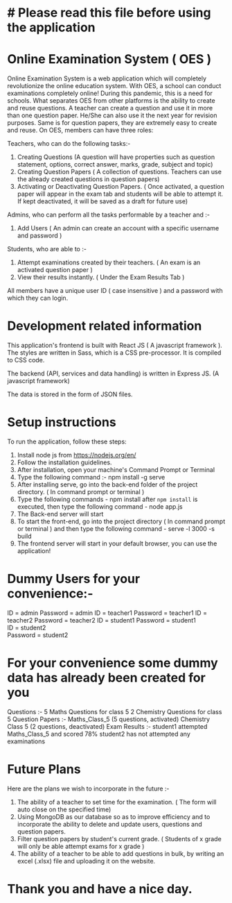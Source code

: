 # # Please read this file before using the application

# Online Examination System ( OES )

Online Examination System is a web application which will completely revolutionize the online education system. With OES, a school can conduct examinations completely online! During this pandemic, this is a need for schools. What separates OES from other platforms is the ability to create and reuse questions. A teacher can create a question and use it in more than one question paper. He/She can also use it the next year for revision purposes. Same is for question papers, they are extremely easy to create and reuse. On OES, members can have three roles:

Teachers, who can do the following tasks:-

1. Creating Questions (A question will have properties such as question statement, options, correct answer, marks, grade, subject and topic)
2. Creating Question Papers ( A collection of questions. Teachers can use the already created questions in question papers)
3. Activating or Deactivating Question Papers. ( Once activated, a question paper will appear in the exam tab and students will be able to attempt it. If kept deactivated, it will be saved as a draft for future use)

Admins, who can perform all the tasks performable by a teacher and :-

1. Add Users ( An admin can create an account with a specific username and password )

Students, who are able to :-

1. Attempt examinations created by their teachers. ( An exam is an activated question paper )
2. View their results instantly. ( Under the Exam Results Tab )

All members have a unique user ID ( case insensitive ) and a password with which they can login.

# Development related information

This application's frontend is built with React JS ( A javascript framework ). The styles are written in Sass, which is a CSS pre-processor. It is compiled to CSS code.

The backend (API, services and data handling) is written in Express JS. (A javascript framework)

The data is stored in the form of JSON files.

# Setup instructions

To run the application, follow these steps:

1. Install node js from https://nodejs.org/en/
2. Follow the installation guidelines.
3. After installation, open your machine's Command Prompt or Terminal
4. Type the following command :-
   npm install -g serve
5. After installing serve, go into the back-end folder of the project directory. ( In command prompt or terminal )
6. Type the following commands -
   npm install
   after `npm install` is executed, then type the following command -
   node app.js
7. The Back-end server will start
8. To start the front-end, go into the project directory ( In command prompt or terminal ) and then type the following command -
   serve -l 3000 -s build
9. The frontend server will start in your default browser, you can use the application!

# Dummy Users for your convenience:-

ID = admin
Password = admin
ID = teacher1
Password = teacher1
ID = teacher2
Password = teacher2
ID = student1
Password = student1  
ID = student2  
Password = student2

# For your convenience some dummy data has already been created for you

Questions :-
5 Maths Questions for class 5
2 Chemistry Questions for class 5
Question Papers :-
Maths_Class_5 (5 questions, activated)
Chemistry Class 5 (2 questions, deactivated)
Exam Results :-
student1 attempted Maths_Class_5 and scored 78%
student2 has not attempted any examinations

# Future Plans

Here are the plans we wish to incorporate in the future :-

1. The ability of a teacher to set time for the examination. ( The form will auto close on the specified time)
2. Using MongoDB as our database so as to improve efficiency and to incorporate the ability to delete and update users, questions and question papers.
3. Filter question papers by student's current grade. ( Students of x grade will only be able attempt exams for x grade )
4. The ability of a teacher to be able to add questions in bulk, by writing an excel (.xlsx) file and uploading it on the website.



# Thank you and have a nice day.

